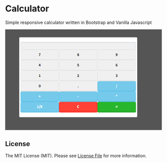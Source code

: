 # Calculator

Simple responsive calculator written in Bootstrap and Vanilla Javascript

![Calculator](screenshot.png)

## License

The MIT License (MIT). Please see [License File](LISENCE) for more information.